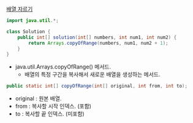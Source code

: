 <a href="https://school.programmers.co.kr/learn/courses/30/lessons/120833">배열 자르기</a>

```java
import java.util.*;

class Solution {
    public int[] solution(int[] numbers, int num1, int num2) {
        return Arrays.copyOfRange(numbers, num1, num2 + 1);
    }
}
```
- java.util.Arrays.copyOfRange() 메서드.
  - 배열의 특정 구간을 복사해서 새로운 배열을 생성하는 메서드.

```java
public static int[] copyOfRange(int[] original, int from, int to); 
```
- original : 원본 배열.
- from : 복사할 시작 인덱스. (포함)
- to : 복사할 끝 인덱스. (미포함)